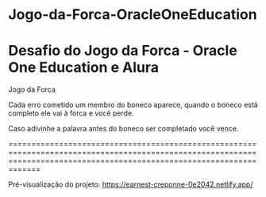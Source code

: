 # Jogo-da-Forca-OracleOneEducation
Desafio do Jogo da Forca - Oracle One Education e Alura
=========================================================================================================================================================================

Jogo da Forca

Cada erro cometido um membro do boneco aparece, quando o boneco está completo ele vai à forca e você perde. 

Caso adivinhe a palavra antes do boneco ser completado você vence.

=========================================================================================================================================================================

Pré-visualização do projeto: https://earnest-creponne-0e2042.netlify.app/

